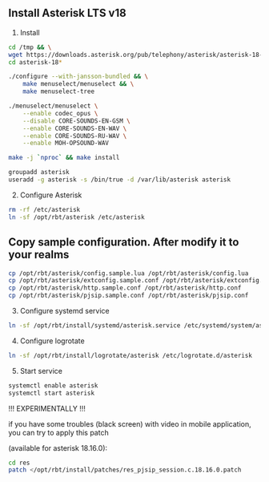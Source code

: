 ## Install Asterisk LTS v18

1. Install

```bash
cd /tmp && \
wget https://downloads.asterisk.org/pub/telephony/asterisk/asterisk-18-current.tar.gz -O - | gzip -dc | tar -xvf - && \
cd asterisk-18*
```

```bash
./configure --with-jansson-bundled && \
    make menuselect/menuselect && \
    make menuselect-tree
```

```bash
./menuselect/menuselect \
    --enable codec_opus \
    --disable CORE-SOUNDS-EN-GSM \
    --enable CORE-SOUNDS-EN-WAV \
    --enable CORE-SOUNDS-RU-WAV \
    --enable MOH-OPSOUND-WAV
```

```bash
make -j `nproc` && make install
```

```bash
groupadd asterisk
useradd -g asterisk -s /bin/true -d /var/lib/asterisk asterisk
```

2. Configure Asterisk

```bash
rm -rf /etc/asterisk
ln -sf /opt/rbt/asterisk /etc/asterisk
```

## Copy sample configuration. After modify it to your realms

```bash
cp /opt/rbt/asterisk/config.sample.lua /opt/rbt/asterisk/config.lua
cp /opt/rbt/asterisk/extconfig.sample.conf /opt/rbt/asterisk/extconfig.conf
cp /opt/rbt/asterisk/http.sample.conf /opt/rbt/asterisk/http.conf
cp /opt/rbt/asterisk/pjsip.sample.conf /opt/rbt/asterisk/pjsip.conf
```

3. Configure systemd service

```bash
ln -sf /opt/rbt/install/systemd/asterisk.service /etc/systemd/system/asterisk.service
```

4. Configure logrotate

```bash
ln -sf /opt/rbt/install/logrotate/asterisk /etc/logrotate.d/asterisk
```

5. Start service

```bash
systemctl enable asterisk
systemctl start asterisk
```

!!! EXPERIMENTALLY !!!

if you have some troubles (black screen) with video in mobile application, you can try to apply this patch

(available for asterisk 18.16.0):

```bash
cd res
patch </opt/rbt/install/patches/res_pjsip_session.c.18.16.0.patch
```